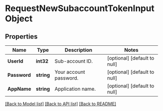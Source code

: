 # RequestNewSubaccountTokenInputObject

## Properties
Name | Type | Description | Notes
------------ | ------------- | ------------- | -------------
**UserId** | **int32** | Sub-account ID. | [optional] [default to null]
**Password** | **string** | Your account password. | [optional] [default to null]
**AppName** | **string** | Application name. | [optional] [default to null]

[[Back to Model list]](../README.md#documentation-for-models) [[Back to API list]](../README.md#documentation-for-api-endpoints) [[Back to README]](../README.md)


